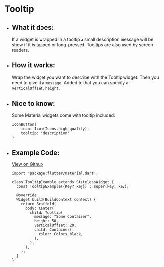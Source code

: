# Tooltip

- ## What it does:
  If a widget is wrapped in a tooltip a small description message will be show if it is tapped or long-pressed. Tooltips are also used by screen-readers.

- ## How it works:
  Wrap the widget you want to describe with the Tooltip widget. Then you need to give it a `message`. Added to that you can specify a `verticalOffset`, `height`.

- ## Nice to know:
  Some Material widgets come with tooltip included:
  ```
  IconButton(
      icon: Icon(Icons.high_quality),
      tooltip: 'description'
  )
  ```

- ## Example Code:
  [View on Github](https://github.com/TheUltimateOptimist/Widgets/blob/master/example_writer/lib/tooltip_example.dart)

  ```
  import 'package:flutter/material.dart';

  class TooltipExample extends StatelessWidget {
    const TooltipExample({Key? key}) : super(key: key);

    @override
    Widget build(BuildContext context) {
      return Scaffold(
        body: Center(
          child: Tooltip(
            message: "Some Container",
            height: 50,
            verticalOffset: 20,
            child: Container(
              color: Colors.black,
            ),
          ),
        ),
      );
    }
  }
  ```

